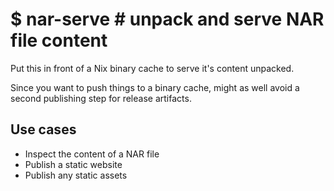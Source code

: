 # $ nar-serve # unpack and serve NAR file content

Put this in front of a Nix binary cache to serve it's content unpacked.

Since you want to push things to a binary cache, might as well avoid a second
publishing step for release artifacts.

## Use cases

* Inspect the content of a NAR file
* Publish a static website
* Publish any static assets
